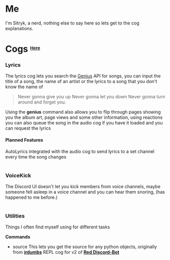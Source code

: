 # Me

I'm Sitryk, a nerd, nothing else to say here so lets get to the cog explanations.

# Cogs <sup><sub><sup><sub>[Here](github.com/Sitryk/sitcogsv3)</sub></sup></sub></sup>

### Lyrics

The lyrics cog lets you search the [Genius](genius) API for songs, you can input the title of a song, the name of an artist or the lyrics to a song that you don't know the name of
> Never gonna give you up
> Never gonna let you down
> Never gonna turn around and forget you.

Using the **genius** command also allows you to flip through pages showing you the album art, page views and some other information, using reactions you can also queue the song in the audio cog if you have it loaded and you can request the lyrics

#### Planned Features

AutoLyrics integrated with the audio cog to send lyrics to a set channel every time the song changes
<br>
<br>

### VoiceKick

The Discord UI doesn't let you kick members from voice channels, maybe someone fell asleep in a voice channel and you can hear them snoring, (has happened to me before.)
<br>
<br>

### Utilities

Things I often find myself using for different tasks

**Commands**
    
 - source
  This lets you get the source for any python objects, originally from **[irdumbs](irdumbs)** REPL cog for v2 of **[Red Discord-Bot](red)**


[genius]: https://genius.com
[irdumbs]: https://github.com/irdumbs
[red]: https://github.com/Cog-Creators/Red-DiscordBot
